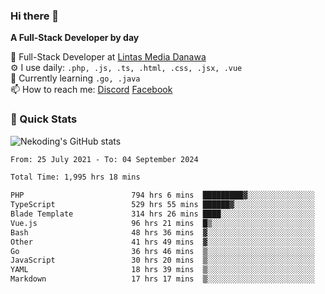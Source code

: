 ### Hi there 👋

**A Full-Stack Developer by day**

🔭 Full-Stack Developer at [Lintas Media Danawa](https://www.lintasmediadanawa.com/)  
⚙️ I use daily: `.php, .js, .ts, .html, .css, .jsx, .vue`  
🌱 Currently learning `.go, .java`  
📫 How to reach me: [Discord](https://discordapp.com/users/984448732999327766)  [Facebook](https://fb.me/tyvandi)  

### 🚀 Quick Stats  

![Nekoding's GitHub stats](https://github-readme-stats.vercel.app/api?username=nekoding&show_icons=true)

<!--START_SECTION:waka-->

```txt
From: 25 July 2021 - To: 04 September 2024

Total Time: 1,995 hrs 18 mins

PHP                        794 hrs 6 mins  █████████▓░░░░░░░░░░░░░░░   38.98 %
TypeScript                 529 hrs 55 mins ██████▓░░░░░░░░░░░░░░░░░░   26.01 %
Blade Template             314 hrs 26 mins ████░░░░░░░░░░░░░░░░░░░░░   15.44 %
Vue.js                     96 hrs 21 mins  █▒░░░░░░░░░░░░░░░░░░░░░░░   04.73 %
Bash                       48 hrs 36 mins  ▓░░░░░░░░░░░░░░░░░░░░░░░░   02.39 %
Other                      41 hrs 49 mins  ▓░░░░░░░░░░░░░░░░░░░░░░░░   02.05 %
Go                         36 hrs 46 mins  ▒░░░░░░░░░░░░░░░░░░░░░░░░   01.81 %
JavaScript                 30 hrs 20 mins  ▒░░░░░░░░░░░░░░░░░░░░░░░░   01.49 %
YAML                       18 hrs 39 mins  ▒░░░░░░░░░░░░░░░░░░░░░░░░   00.92 %
Markdown                   17 hrs 17 mins  ▒░░░░░░░░░░░░░░░░░░░░░░░░   00.85 %
```

<!--END_SECTION:waka-->

<!--
**nekoding/nekoding** is a ✨ _special_ ✨ repository because its `README.md` (this file) appears on your GitHub profile.

Here are some ideas to get you started:

- 🔭 I’m currently working on ...
- 🌱 I’m currently learning ...
- 👯 I’m looking to collaborate on ...
- 🤔 I’m looking for help with ...
- 💬 Ask me about ...
- 📫 How to reach me: ...
- 😄 Pronouns: ...
- ⚡ Fun fact: ...
-->
